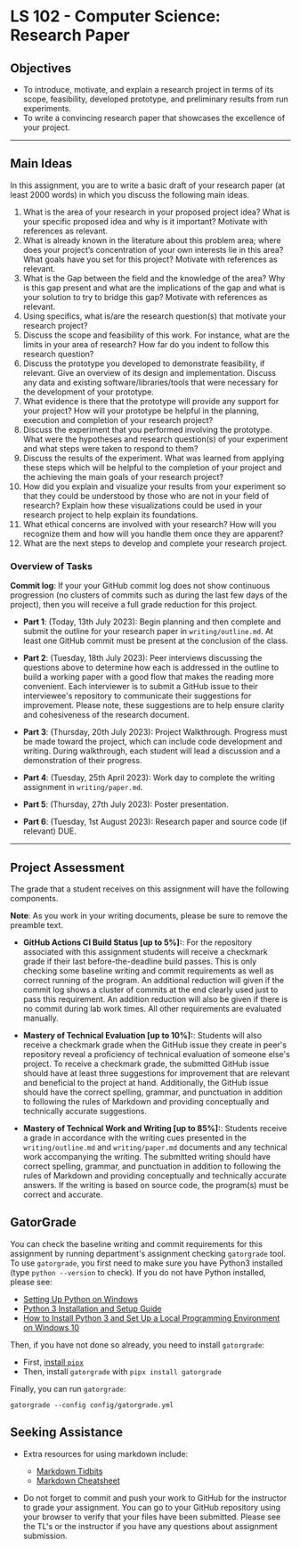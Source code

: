 # LS 102 - Computer Science: Research Paper

## Objectives

* To introduce, motivate, and explain a research project in terms of its scope, feasibility, developed prototype, and preliminary results from run experiments.
* To write a convincing research paper that showcases the excellence of your project. 

---

## Main Ideas

In this assignment, you are to  write a basic draft of your research paper (at least 2000 words) in which you discuss the following main ideas.

1. What is the area of your research in your proposed project idea? What is your specific proposed idea and why is it important? Motivate with references as relevant.
2. What is already known in the literature about this problem area; where does your project’s concentration of your own interests lie in this area? What goals have you set for this project? Motivate with references as relevant.
3. What is the Gap between the field and the knowledge of the area? Why is this gap present and what are the implications of the gap and what is your solution to try to bridge this gap? Motivate with references as relevant.
4. Using specifics, what is/are the research question(s) that motivate your research project?
5. Discuss the scope and feasibility of this work. For instance, what are the limits in your area of research? How far do you indent to follow this research question?
6. Discuss the prototype you developed to demonstrate feasibility, if relevant. Give an overview of its design and implementation. Discuss any data and existing software/libraries/tools that were necessary for the development of your prototype.
7. What evidence is there that the prototype will provide any support for your project? How will your prototype be helpful in the planning, execution and completion of your research project?
8. Discuss the experiment that you performed involving the prototype. What were the hypotheses and research question(s) of your experiment and what steps were taken to respond to them?
9. Discuss the results of the experiment. What was learned from applying these steps which will be helpful to the completion of your project and the achieving the main goals of your research project?
10. How did you explain and visualize your results from your experiment so that they could be understood by those who are not in your field of research? Explain how these visualizations could be used in your research project to help explain its foundations.
11. What ethical concerns are involved with your research? How will you recognize them and how will you handle them once they are apparent?
12. What are the next steps to develop and complete your research project.

### Overview of Tasks

**Commit log**: If your your GitHub commit log does not show continuous progression (no clusters of commits such as during the last few days of the project), then you will receive a full grade reduction for this project.

* **Part 1**: (Today, 13th July 2023): Begin planning and then complete and submit the outline for your research paper in `writing/outline.md`. At least one GitHub commit must be present at the conclusion of the class.

* **Part 2**: (Tuesday, 18th  July 2023): Peer interviews discussing the questions above to determine how each is addressed in the outline to build a working paper with a good flow that makes the reading more convenient.
Each interviewer is to submit a GitHub issue to their interviewee's repository to communicate their suggestions for improvement. Please note, these suggestions are to help ensure clarity and cohesiveness of the research document.

* **Part 3**: (Thursday, 20th July 2023): Project Walkthrough. Progress must be made toward the project, which can include code development and writing. During walkthrough, each student will lead a discussion and a demonstration of their progress.

* **Part 4**: (Tuesday, 25th April 2023): Work day to complete the writing assignment in `writing/paper.md`.

* **Part 5**: (Thursday, 27th July 2023): Poster presentation.

* **Part 6**: (Tuesday, 1st August 2023): Research paper and source code (if relevant) DUE.

---

## Project Assessment

The grade that a student receives on this assignment will have the following components.

**Note**: As you work in your writing documents, please be sure to remove the preamble text.

- **GitHub Actions CI Build Status [up to 5%]:**: For the repository associated with this assignment students will receive a checkmark grade if their last before-the-deadline build passes. This is only checking some baseline writing and commit requirements as well as correct running of the program. An additional reduction will given if the commit log shows a cluster of commits at the end clearly used just to pass this requirement. An addition reduction will also be given if there is no commit during lab work times. All other requirements are evaluated manually.

- **Mastery of Technical Evaluation [up to 10%]:**: Students will also receive a checkmark grade when the GitHub issue they create in peer's repository reveal a proficiency of technical evaluation of someone else's project. To receive a checkmark grade, the submitted GitHub issue should have at least three suggestions for improvement that are relevant and beneficial to the project at hand. Additionally, the GitHub issue should have the correct spelling, grammar, and punctuation in addition to following the rules of Markdown and providing conceptually and technically accurate suggestions.

- **Mastery of Technical Work and Writing [up to 85%]:**: Students receive a grade in accordance with the writing cues presented in the `writing/outline.md` and `writing/paper.md` documents and any technical work accompanying the writing. The submitted writing should have correct spelling, grammar, and punctuation in addition to following the rules of Markdown and providing conceptually and technically accurate answers. If the writing is based on source code, the program(s) must be correct and accurate.

## GatorGrade

You can check the baseline writing and commit requirements for this assignment by running department's assignment checking `gatorgrade` tool. To use `gatorgrade`, you first need to make sure you have Python3 installed (type `python --version` to check). If you do not have Python installed, please see:

- [Setting Up Python on Windows](https://realpython.com/lessons/python-windows-setup/)
- [Python 3 Installation and Setup Guide](https://realpython.com/installing-python/)
- [How to Install Python 3 and Set Up a Local Programming Environment on Windows 10](https://www.digitalocean.com/community/tutorials/how-to-install-python-3-and-set-up-a-local-programming-environment-on-windows-10)

Then, if you have not done so already, you need to install `gatorgrade`:

- First, [install `pipx`](https://pypa.github.io/pipx/installation/)
- Then, install `gatorgrade` with `pipx install gatorgrade`

Finally, you can run `gatorgrade`:

`gatorgrade --config config/gatorgrade.yml`

## Seeking Assistance

- Extra resources for using markdown include:

  - [Markdown Tidbits](https://www.youtube.com/watch?v=cdJEUAy5IyA)
  - [Markdown Cheatsheet](https://github.com/adam-p/markdown-here/wiki/Markdown-Cheatsheet)

- Do not forget to commit and push your work to GitHub for the instructor to grade your assignment. You can go to your GitHub repository using your browser to verify that your files have been submitted. Please see the TL's or the instructor if you have any questions about assignment submission.
